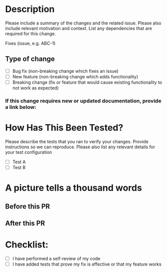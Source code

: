 # Description

Please include a summary of the changes and the related issue. Please also include relevant motivation and context. List any dependencies that are required for this change.

Fixes (issue, e.g. ABC-1)

## Type of change

- [ ] Bug fix (non-breaking change which fixes an issue)
- [ ] New feature (non-breaking change which adds functionality)
- [ ] Breaking change (fix or feature that would cause existing functionality to not work as expected)

### If this change requires new or updated documentation, provide a link below:


# How Has This Been Tested?

Please describe the tests that you ran to verify your changes. Provide instructions so we can reproduce. Please also list any relevant details for your test configuration

- [ ] Test A
- [ ] Test B

# A picture tells a thousand words

## Before this PR

## After this PR

# Checklist:

- [ ] I have performed a self-review of my code
- [ ] I have added tests that prove my fix is effective or that my feature works